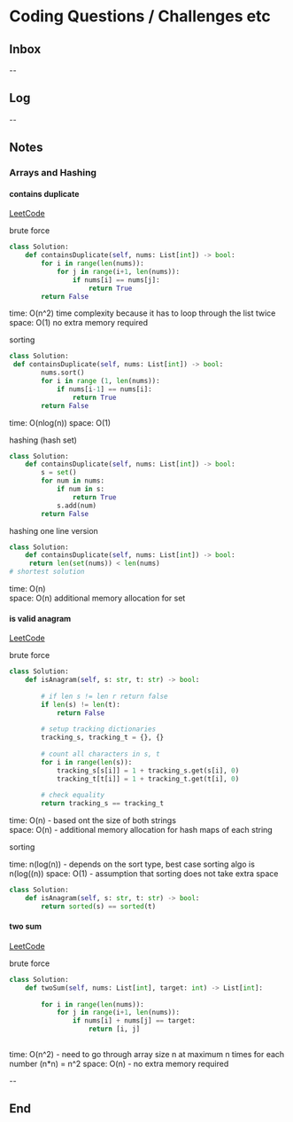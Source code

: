 # Coding Questions / Challenges etc

## Inbox

--

## Log

--

## Notes

### Arrays and Hashing

#### contains duplicate

[LeetCode](https://leetcode.com/problems/contains-duplicate/)

brute force

```python
class Solution:
    def containsDuplicate(self, nums: List[int]) -> bool:
        for i in range(len(nums)):
            for j in range(i+1, len(nums)):
                if nums[i] == nums[j]:
                    return True
        return False
```

time: O(n^2) time complexity because it has to loop through the list twice
space: O(1) no extra memory required

sorting

```python
class Solution:
 def containsDuplicate(self, nums: List[int]) -> bool:
        nums.sort()
        for i in range (1, len(nums)):
            if nums[i-1] == nums[i]:
                return True
        return False
```

time: O(nlog(n))
space: O(1)

hashing (hash set)

```python
class Solution:
    def containsDuplicate(self, nums: List[int]) -> bool:
        s = set()
        for num in nums:
            if num in s:
                return True
            s.add(num)
        return False
```

hashing one line version

```python
class Solution:
    def containsDuplicate(self, nums: List[int]) -> bool:
     return len(set(nums)) < len(nums)
# shortest solution        
```

time: O(n)  
space: O(n) additional memory allocation for set  

#### is valid anagram

[LeetCode](https://leetcode.com/problems/valid-anagram/)

brute force

```python
class Solution:
    def isAnagram(self, s: str, t: str) -> bool:
        
        # if len s != len r return false
        if len(s) != len(t):
            return False
        
        # setup tracking dictionaries
        tracking_s, tracking_t = {}, {}
    
        # count all characters in s, t
        for i in range(len(s)):
            tracking_s[s[i]] = 1 + tracking_s.get(s[i], 0)
            tracking_t[t[i]] = 1 + tracking_t.get(t[i], 0)
        
        # check equality
        return tracking_s == tracking_t
```

time: O(n) - based ont the size of both strings  
space: O(n) - additional memory allocation for hash maps of each string

sorting

time: n(log(n)) - depends on the sort type, best case sorting algo is n(log((n))
space: O(1) - assumption that sorting does not take extra space

```Python
class Solution:
    def isAnagram(self, s: str, t: str) -> bool:
        return sorted(s) == sorted(t)
```

#### two sum

[LeetCode](https://leetcode.com/problems/two-sum/)

brute force

```Python
class Solution:
    def twoSum(self, nums: List[int], target: int) -> List[int]:
        
        for i in range(len(nums)):
            for j in range(i+1, len(nums)):
                if nums[i] + nums[j] == target:
                    return [i, j]
            
```

time: O(n^2) - need to go through array size n at maximum n times for each number (n*n) = n^2
space: O(n) - no extra memory required

--

## End
